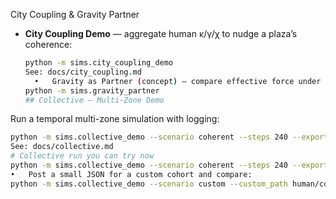 City Coupling & Gravity Partner

- **City Coupling Demo** — aggregate human κ/γ/χ to nudge a plaza’s coherence:
  ```bash
  python -m sims.city_coupling_demo
  See: docs/city_coupling.md
	•	Gravity as Partner (concept) — compare effective force under varying κ and carrier:
  python -m sims.gravity_partner
  ## Collective — Multi-Zone Demo
Run a temporal multi-zone simulation with logging:
```bash
python -m sims.collective_demo --scenario coherent --steps 240 --export json,csv --outdir out/collective
See: docs/collective.md
# Collective run you can try now
python -m sims.collective_demo --scenario coherent --steps 240 --export json,csv --outdir out/collective
•	Post a small JSON for a custom cohort and compare:
python -m sims.collective_demo --scenario custom --custom_path human/configs/resonance_lock.json --export json,csv
